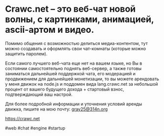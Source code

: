 # Crawc.net – это веб-чат новой волны, с картинками, анимацией, ascii-артом и видео.

Помимо общения с возможностью делиться медиа-контентом, тут можно создавать и
оформлять свои чат-комнаты (которые можно защитить паролем).

Если самого лучшего веб-чата еще нет на вашем языке, но Вы в состоянии
самостоятельно поднять веб-сервер, а также готовы заниматься дальнейшей
поддержкой чата, его модерацией и продвижением для дальнейшей монетизации,
то вы можете арендовать у меня движок на node.js и поддомен вида lang.crawc.net
за небольшой процент от вашего будущего дохода + стартовый взнос,
подтверждающий ваш настрой.

Для более подробной информации и уточнения условий аренды движка, пишите на
мою почту: gray25@314n.org


https://crawc.net

#web #chat #engine #startup
